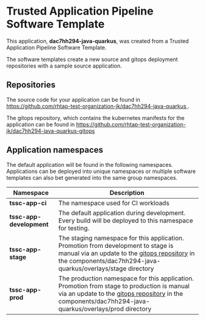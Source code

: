 # Trusted Application Pipeline Software Template

This application, **dac7hh294-java-quarkus**, was created from a Trusted Application Pipeline Software Template.

The software templates create a new source and gitops deployment repositories with a sample source application. 

## Repositories

The source code for your application can be found in [https://github.com/rhtap-test-organization-jk/dac7hh294-java-quarkus ](https://github.com/rhtap-test-organization-jk/dac7hh294-java-quarkus ).
 
The gitops repository, which contains the kubernetes manifests for the application can be found in 
[https://github.com/rhtap-test-organization-jk/dac7hh294-java-quarkus-gitops ](https://github.com/rhtap-test-organization-jk/dac7hh294-java-quarkus-gitops ) 

## Application namespaces 

The default application will be found in the following namespaces. Applications can be deployed into unique namespaces or multiple software templates can also bet generated into the same group namespaces.  

|  Namespace   |  Description   |  
| -------- | -------- |
| **tssc-app-ci** | The namespace used for CI workloads |
| **tssc-app-development** | The default application during development. Every build will be deployed to this namespace for testing. |
| **tssc-app-stage** | The staging namespace for this application. Promotion from development to stage is manual via an update to the [gitops repository](https://github.com/rhtap-test-organization-jk/dac7hh294-java-quarkus-gitops ) in the components/dac7hh294-java-quarkus/overlays/stage directory |
| **tssc-app-prod** | The production namespace for this application. Promotion from stage to production is manual via an update to the [gitops repository](https://github.com/rhtap-test-organization-jk/dac7hh294-java-quarkus-gitops ) in the components/dac7hh294-java-quarkus/overlays/prod directory |